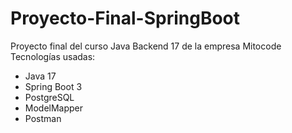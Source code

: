 # Proyecto-Final-SpringBoot
Proyecto final del curso Java Backend 17 de la empresa Mitocode
Tecnologías usadas:
- Java 17
- Spring Boot 3
- PostgreSQL
- ModelMapper
- Postman
